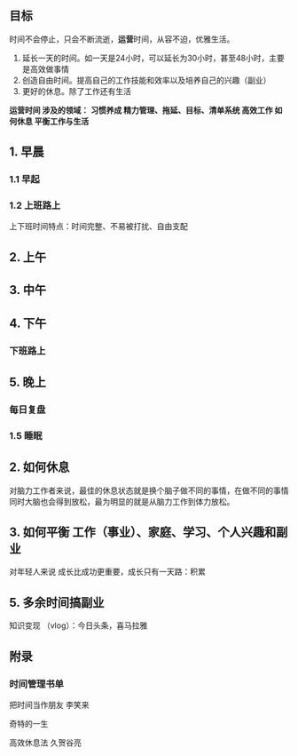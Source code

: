 ## 目标

时间不会停止，只会不断流逝，**运营**时间，从容不迫，优雅生活。

1. 延长一天的时间。如一天是24小时，可以延长为30小时，甚至48小时，主要是高效做事情
2. 创造自由时间。提高自己的工作技能和效率以及培养自己的兴趣（副业）
3. 更好的休息。除了工作还有生活

**运营时间 涉及的领域：
习惯养成
精力管理、拖延、目标、清单系统
高效工作
如何休息
平衡工作与生活**




## 1. 早晨

### 1.1 早起



### 1.2 上班路上

上下班时间特点：时间完整、不易被打扰、自由支配



## 2. 上午



## 3. 中午



## 4. 下午

### 下班路上



## 5. 晚上



### 每日复盘



### 1.5 睡眠



## 2. 如何休息

对脑力工作者来说，最佳的休息状态就是换个脑子做不同的事情，在做不同的事情同时大脑也会得到放松，最为明显的就是从脑力工作到体力放松。







## 3. 如何平衡 工作（事业）、家庭、学习、个人兴趣和副业

对年轻人来说 成长比成功更重要，成长只有一天路：积累







## 5. 多余时间搞副业

知识变现 （vlog）：今日头条，喜马拉雅



## 附录

### 时间管理书单

把时间当作朋友		李笑来

奇特的一生			

高效休息法				久贺谷亮